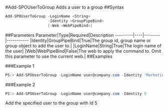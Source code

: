 #Add-SPOUserToGroup
Adds a user to a group
##Syntax
```powershell
Add-SPOUserToGroup -LoginName <String>
                   -Identity <GroupPipeBind>
                   [-Web <WebPipeBind>]
```


##Parameters
Parameter|Type|Required|Description
---------|----|--------|-----------
|Identity|GroupPipeBind|True|The group id, group name or group object to add the user to.|
|LoginName|String|True|The login name of the user|
|Web|WebPipeBind|False|The web to apply the command to. Omit this parameter to use the current web.|
##Examples

###Example 1
```powershell
PS:> Add-SPOUserToGroup -LoginName user@company.com -Identity 'Marketing Site Members'
```


###Example 2
```powershell
PS:> Add-SPOUserToGroup -LoginName user@company.com -Identity 5
```
Add the specified user to the group with Id 5

